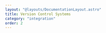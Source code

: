 ```yaml
---
layout: "@layouts/DocumentationLayout.astro"
title: Version Control Systems
category: "integration"
order: 2
---
```

